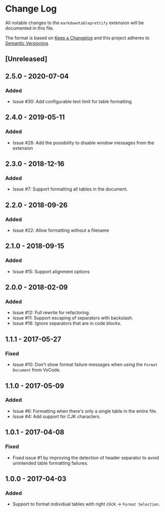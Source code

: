 # Change Log

All notable changes to the `markdowntableprettify` extension will be documented in this file.

The format is based on [Keep a Changelog](http://keepachangelog.com/) and this project adheres to [Semantic Versioning](http://semver.org/).

## [Unreleased]

## 2.5.0 - 2020-07-04
### Added
- Issue #30: Add configurable text limit for table formatting

## 2.4.0 - 2019-05-11
### Added
- Issue #28: Add the possibility to disable window messages from the extension

## 2.3.0 - 2018-12-16
### Added
- Issue #7: Support formatting all tables in the document.

## 2.2.0 - 2018-09-26
### Added
- Issue #22: Allow formatting without a filename

## 2.1.0 - 2018-09-15
### Added
- Issue #15: Support alignment options

## 2.0.0 - 2018-02-09
### Added
- Issue #12: Full rewrite for refactoring.
- Issue #11: Support escaping of separators with backslash.
- Issue #16: Ignore separators that are in code blocks.

## 1.1.1 - 2017-05-27
### Fixed
- Issue #10: Don't show format failure messages when using the `Format Document` from VsCode.

## 1.1.0 - 2017-05-09
### Added
- Issue #6: Formatting when there's only a single table in the entire file.
- Issue #4: Add support for CJK characters.

## 1.0.1 - 2017-04-08
### Fixed
- Fixed issue #1 by improving the detection of header separator to avoid unintended table formatting failures.

## 1.0.0 - 2017-04-03
### Added
- Support to format individual tables with right click -> `Format Selection`.

